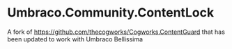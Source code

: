# Umbraco.Community.ContentLock
A fork of https://github.com/thecogworks/Cogworks.ContentGuard that has been updated to work with Umbraco Bellissima
